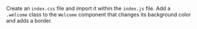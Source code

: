 Create an `index.css` file and import it within the `index.js` file. Add a `.welcome` class to the `Welcome` component that changes its background color and adds a border.
